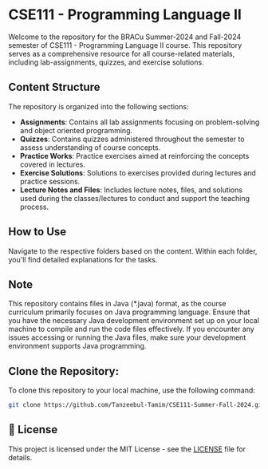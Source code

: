 # CSE111 - Programming Language II

Welcome to the repository for the BRACu Summer-2024 and Fall-2024 semester of CSE111 - Programming Language II course. This repository serves as a comprehensive resource for all course-related materials, including lab-assignments, quizzes, and exercise solutions.

## Content Structure

The repository is organized into the following sections:

- **Assignments**: Contains all lab assignments focusing on problem-solving and object oriented programming.
- **Quizzes**: Contains quizzes administered throughout the semester to assess understanding of course concepts.
- **Practice Works**: Practice exercises aimed at reinforcing the concepts covered in lectures.
- **Exercise Solutions**: Solutions to exercises provided during lectures and practice sessions.
- **Lecture Notes and Files**: Includes lecture notes, files, and solutions used during the classes/lectures to conduct and support the teaching process.

## How to Use

Navigate to the respective folders based on the content. Within each folder, you'll find detailed explanations for the tasks.

## Note

This repository contains files in Java (*.java) format, as the course curriculum primarily focuses on Java programming language. Ensure that you have the necessary Java development environment set up on your local machine to compile and run the code files effectively. If you encounter any issues accessing or running the Java files, make sure your development environment supports Java programming.

## Clone the Repository:

To clone this repository to your local machine, use the following command:

```sh
git clone https://github.com/Tanzeebul-Tamim/CSE111-Summer-Fall-2024.git
```

## 📄 License

This project is licensed under the MIT License - see the [LICENSE](LICENSE) file for details.
